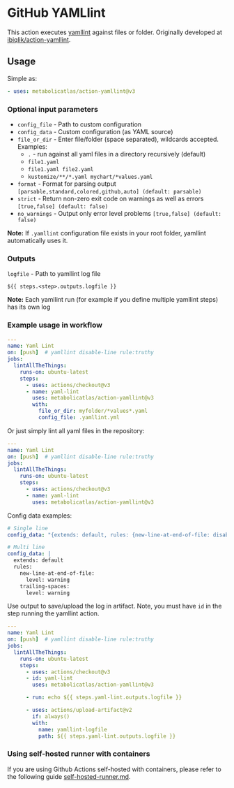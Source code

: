 # GitHub YAMLlint

This action executes [yamllint](https://github.com/adrienverge/yamllint) against files or folder. Originally developed at [ibiqlik/action-yamllint](https://github.com/ibiqlik/action-yamllint).

## Usage

Simple as:

```yaml
- uses: metabolicatlas/action-yamllint@v3
```

### Optional input parameters

- `config_file` - Path to custom configuration
- `config_data` - Custom configuration (as YAML source)
- `file_or_dir` - Enter file/folder (space separated), wildcards accepted. Examples:
  - `.` - run against all yaml files in a directory recursively (default)
  - `file1.yaml`
  - `file1.yaml file2.yaml`
  - `kustomize/**/*.yaml mychart/*values.yaml`
- `format` - Format for parsing output `[parsable,standard,colored,github,auto] (default: parsable)`
- `strict` - Return non-zero exit code on warnings as well as errors `[true,false] (default: false)`
- `no_warnings` - Output only error level problems `[true,false] (default: false)`

**Note:** If `.yamllint` configuration file exists in your root folder, yamllint automatically uses it.

### Outputs

`logfile` - Path to yamllint log file

`${{ steps.<step>.outputs.logfile }}`

**Note:** Each yamllint run (for example if you define multiple yamllint steps) has its own log

### Example usage in workflow

```yaml
---
name: Yaml Lint
on: [push]  # yamllint disable-line rule:truthy
jobs:
  lintAllTheThings:
    runs-on: ubuntu-latest
    steps:
      - uses: actions/checkout@v3
      - name: yaml-lint
        uses: metabolicatlas/action-yamllint@v3
        with:
          file_or_dir: myfolder/*values*.yaml
          config_file: .yamllint.yml
```

Or just simply lint all yaml files in the repository:

```yaml
---
name: Yaml Lint
on: [push]  # yamllint disable-line rule:truthy
jobs:
  lintAllTheThings:
    runs-on: ubuntu-latest
    steps:
      - uses: actions/checkout@v3
      - name: yaml-lint
        uses: metabolicatlas/action-yamllint@v3
```

Config data examples:

```yaml
# Single line
config_data: "{extends: default, rules: {new-line-at-end-of-file: disable}}"
```

``` yaml
# Multi line
config_data: |
  extends: default
  rules:
    new-line-at-end-of-file:
      level: warning
    trailing-spaces:
      level: warning
```

Use output to save/upload the log in artifact. Note, you must have `id` in the step running the yamllint action.

```yaml
---
name: Yaml Lint
on: [push]  # yamllint disable-line rule:truthy
jobs:
  lintAllTheThings:
    runs-on: ubuntu-latest
    steps:
      - uses: actions/checkout@v3
      - id: yaml-lint
        uses: metabolicatlas/action-yamllint@v3

      - run: echo ${{ steps.yaml-lint.outputs.logfile }}

      - uses: actions/upload-artifact@v2
        if: always()
        with:
          name: yamllint-logfile
          path: ${{ steps.yaml-lint.outputs.logfile }}
```

### Using self-hosted runner with containers

If you are using Github Actions self-hosted with containers, please refer to the following guide [self-hosted-runner.md](./self-hosted-runner.md).
